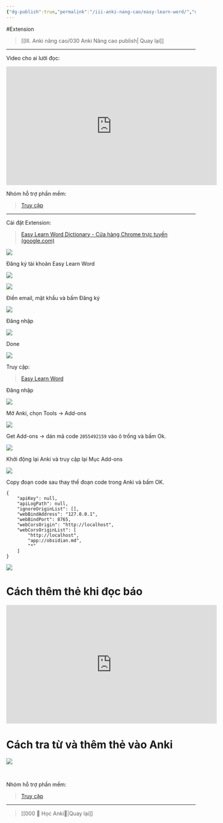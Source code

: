 ```yaml
---
{"dg-publish":true,"permalink":"/iii-anki-nang-cao/easy-learn-word/","dgPassFrontmatter":true,"noteIcon":""}
---
```


#Extension 

> [[III. Anki nâng cao/030 Anki Nâng cao publish\| Quay lại]]

___

Video cho ai lười đọc:

<iframe width="560" height="315" src="https://www.youtube.com/embed/Z0uRi3Cel_4" title="Hướng dẫn sử dụng Easy Learn Word Dictionary" frameborder="0" allow="accelerometer; autoplay; clipboard-write; encrypted-media; gyroscope; picture-in-picture; web-share" allowfullscreen></iframe>

Nhóm hỗ trợ phần mềm:
> [Truy cập](https://m.me/j/Abaid3A2BVa9TAbp/)
___
Cài đặt Extension:
> [Easy Learn Word Dictionary - Cửa hàng Chrome trực tuyến (google.com)](https://chrome.google.com/webstore/detail/easy-learn-word-dictionar/domiakkgbjcodedpfiffddfedbcfoodp)

![](https://i.imgur.com/c9RUfGv.png)

Đăng ký tài khoản Easy Learn Word

![](https://i.imgur.com/vUN832P.png)

![](https://i.imgur.com/9OSgmk0.png)

Điền email, mật khẩu và bấm Đăng ký 

![](https://i.imgur.com/Qbr35nJ.png)

Đăng nhập

![](https://i.imgur.com/J9LPcHN.png)

Done

![](https://i.imgur.com/OhHTs0S.png)


Truy cập:

> [Easy Learn Word](https://easylearnword.com/)


Đăng nhập

![](https://i.imgur.com/n8LQK8Z.png)


Mở Anki, chọn Tools → Add-ons

![](https://i.imgur.com/AQADTIw.png)

Get Add-ons → dán mã code `2055492159` vào ô trống và bấm Ok.

![](https://i.imgur.com/CNT5s2D.png)

Khởi động lại Anki và truy cập lại Mục Add-ons

![](https://i.imgur.com/qJtJ5bG.png)

Copy đoạn code sau thay thế đoạn code trong Anki và bấm OK.

```
{
    "apiKey": null,
    "apiLogPath": null,
    "ignoreOriginList": [],
    "webBindAddress": "127.0.0.1",
    "webBindPort": 8765,
    "webCorsOrigin": "http://localhost",
    "webCorsOriginList": [
        "http://localhost",
        "app://obsidian.md",
        "*"
    ]
}
```

![](https://i.imgur.com/YNMsQme.png)

# Cách thêm thẻ khi đọc báo

<iframe width="560" height="315" src="https://www.youtube.com/embed/Z0uRi3Cel_4?clip=UgkxulPAWRucLwUY91-I-bo17BPIEvs5NlD8&amp;clipt=EIyfBRjo8wg" title="YouTube video player" frameborder="0" allow="accelerometer; autoplay; clipboard-write; encrypted-media; gyroscope; picture-in-picture; web-share" allowfullscreen></iframe>

# Cách tra từ và thêm thẻ vào Anki

![](https://www.youtube.com/embed/WW4zfipQfoo)

<br>

Nhóm hỗ trợ phần mềm:
> [Truy cập](https://m.me/j/Abaid3A2BVa9TAbp/)
___
> [[000 🌟 Học Anki🌟\|Quay lại]]